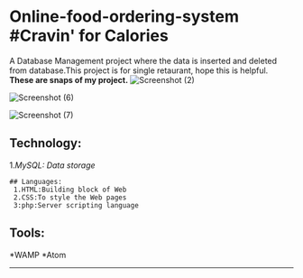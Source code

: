 # Online-food-ordering-system #Cravin' for Calories
A Database Management project where the data is inserted and deleted from database.This project is for single retaurant, hope this is helpful.  
**These are snaps of my project.**
![Screenshot (2)](https://user-images.githubusercontent.com/53393606/86209805-f8148300-bb90-11ea-9115-b2fe0cbccb00.png)

![Screenshot (6)](https://user-images.githubusercontent.com/53393606/86210073-8f79d600-bb91-11ea-9a5c-0be2e8d8471b.png)

![Screenshot (7)](https://user-images.githubusercontent.com/53393606/86209960-4cb7fe00-bb91-11ea-8796-07855f8451ed.png)  

## Technology:
 1.*MySQL: Data storage*

```
## Languages:
 1.HTML:Building block of Web
 2.CSS:To style the Web pages 
 3:php:Server scripting language
```  
## Tools:
*WAMP
*Atom

---
